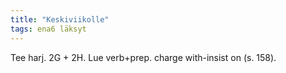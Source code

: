 ```yaml
---
title: "Keskiviikolle"
tags: ena6 läksyt
---
```


Tee harj. 2G + 2H. Lue verb+prep. charge with-insist on (s. 158).
